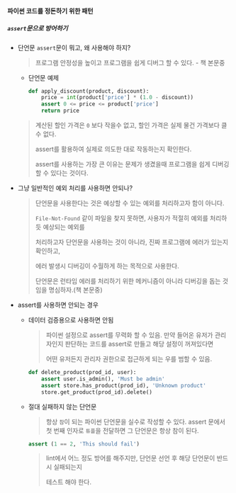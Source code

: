 #### 파이썬 코드를 정돈하기 위한 패턴



##### `assert`문으로 방어하기

- 단언문 `assert`문이 뭐고, 왜 사용해야 하지?

  > 프로그램 안정성을 높이고 프로그램을 쉽게 디버그 할 수 있다. - 책 본문중

  - 단언문 예제

    ```python
    def apply_discount(product, discount):
        price = int(product['price'] * (1.0 - discount))
        assert 0 <= price <= product['price']
        return price
    ```

  > 계산된 할인 가격은 `0` 보다 작을수 없고, 할인 가격은 실제 물건 가격보다 클 수 없다.
  >
  > assert를 활용하여 실제로 의도한 대로 작동하는지 확인한다.
  >
  > assert를 사용하는 가장 큰 이유는 문제가 생겼을때 프로그램을 쉽게 디버깅 할 수 있다는 것이다.



- 그냥 일반적인 예외 처리를 사용하면 안되나?

  > 단언문을 사용한다는 것은 예상할 수 있는 예외를 처리하고자 함이 아니다.
  >
  >  `File-Not-Found` 같이 파일을 찾지 못하면, 사용자가 적절히 예외를 처리하듯 예상되는 예외를 
  >
  > 처리하고자 단언문을 사용하는 것이 아니라, 진짜 프로그램에 에러가 있는지 확인하고,
  >
  > 에러 발생시 디버깅이 수월하게 하는 목적으로 사용한다.
  >
  > 단언문은 런타임 에러를 처리하기 위한 메커니즘이 아니라 디버깅을 돕는 것임을 명심하자.(책 본문중)



- assert를 사용하면 안되는 경우

  - 데이터 검증용으로 사용하면 안됨

    > 파이썬 설정으로 assert를 무력화 할 수 있음. 
    > 만약 들어온 유저가 관리자인지 판단하는 코드를 assert로 만들고 해당 설정이 꺼져있다면
    >
    > 어떤 유저든지 관리자 권한으로 접근하게 되는 우를 범할 수 있음.
    
    ```python
    def delete_product(prod_id, user):
        assert user.is_admin(), 'Must be admin'
        assert store.has_product(prod_id), 'Unknown product'
        store.get_product(prod_id).delete()
    ```
    
  - 절대 실패하지 않는 단언문
  
    > 항상 `참`이 되는 파이썬 단언문을 실수로 작성할 수 있다.
    > assert 문에서 첫 번째 인자로 `튜플`을 전달하면 그 단언문은 항상 참이 된다.
  
    ```python
    assert (1 == 2, 'This should fail')
    ```
  
    > lint에서 어느 정도 방어를 해주지만,  단언문 선언 후 해당 단언문이 반드시 실패되는지
    >
    > 테스트 해야 한다.

